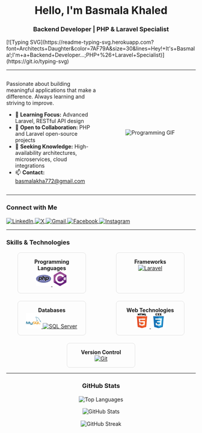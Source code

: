<h1 align="center">Hello, I'm Basmala Khaled</h1>
<h3 align="center">Backend Developer | PHP & Laravel Specialist</h3>
[![Typing SVG](https://readme-typing-svg.herokuapp.com?font=Architects+Daughter&color=7AF79A&size=30&lines=Hey!+It's+Basmala!;I'm+a+Backend+Developer...;PHP+%26+Laravel+Specialist)](https://git.io/typing-svg)

---

<div style="display: flex; align-items: center; justify-content: space-between;">
  <div style="flex: 1; padding-right: 20px;">
    <p align="left">
      Passionate about building meaningful applications that make a difference. Always learning and striving to improve.
    </p>
    <ul>
        <li>🌱 <strong>Learning Focus:</strong> Advanced Laravel, RESTful API design</li>
        <li>👯 <strong>Open to Collaboration:</strong> PHP and Laravel open-source projects</li>
        <li>🤔 <strong>Seeking Knowledge:</strong> High-availability architectures, microservices, cloud integrations</li>
        <li>📫 <strong>Contact:</strong> <a href="mailto:basmalakha772@gmail.com">basmalakha772@gmail.com</a></li>
   </ul>

  </div>
  <div style="flex: 1; text-align: center;">
    <img src="https://media.giphy.com/media/qgQUggAC3Pfv687qPC/giphy.gif" alt="Programming GIF" width="400" height="300" />
  </div>
</div>



---
<h3 align="left">Connect with Me</h3>
<p align="left">
  <a href="https://linkedin.com/in/basmalakha22" target="_blank">
    <img align="center" src="https://raw.githubusercontent.com/rahuldkjain/github-profile-readme-generator/master/src/images/icons/Social/linked-in-alt.svg" alt="LinkedIn" height="30" width="40" />
  </a>
  <a href="https://x.com/Basmalakh22" target="_blank">
    <img align="center" src="https://img.icons8.com/ios-filled/50/000000/x.png" alt="X" height="30" width="40" />
  </a>
  <a href="mailto:basmalakha772@gmail.com" target="_blank">
    <img align="center" src="https://img.icons8.com/color/48/000000/gmail.png" alt="Gmail" height="30" width="40" />
  </a>
  <a href="https://facebook.com/basmala.khaled" target="_blank">
    <img align="center" src="https://raw.githubusercontent.com/rahuldkjain/github-profile-readme-generator/master/src/images/icons/Social/facebook-alt.svg" alt="Facebook" height="30" width="40" />
  </a>
  <a href="https://instagram.com/basmalakh2" target="_blank">
    <img align="center" src="https://upload.wikimedia.org/wikipedia/commons/a/a5/Instagram_icon.png" alt="Instagram" height="30" width="40" />
  </a>
</p>


---




<h3 align="left">Skills & Technologies</h3>
<div align="center" style="display: flex; flex-wrap: wrap; justify-content: space-around; gap: 20px;">

  <div style="border: 1px solid #e0e0e0; border-radius: 8px; padding: 15px; width: 150px; text-align: center;">
    <strong>Programming Languages</strong>
    <br />
    <a href="https://www.php.net" target="_blank" rel="noreferrer">
      <img src="https://raw.githubusercontent.com/devicons/devicon/master/icons/php/php-original.svg" alt="PHP" width="40" height="40"/>
    </a>
    <a href="https://www.w3schools.com/cs/" target="_blank" rel="noreferrer">
      <img src="https://raw.githubusercontent.com/devicons/devicon/master/icons/csharp/csharp-original.svg" alt="C#" width="40" height="40"/>
    </a>
  </div>

  <div style="border: 1px solid #e0e0e0; border-radius: 8px; padding: 15px; width: 150px; text-align: center;">
    <strong>Frameworks</strong>
    <br />
   <a href="https://laravel.com/" target="_blank" rel="noreferrer">
     <img src="https://laravel.com/img/logomark.min.svg" alt="Laravel" width="40" height="40"/>
   </a>
  </div>

  <div style="border: 1px solid #e0e0e0; border-radius: 8px; padding: 15px; width: 150px; text-align: center;">
    <strong>Databases</strong>
    <br />
    <a href="https://www.mysql.com/" target="_blank" rel="noreferrer">
      <img src="https://raw.githubusercontent.com/devicons/devicon/master/icons/mysql/mysql-original-wordmark.svg" alt="MySQL" width="40" height="40"/>
    </a>
    <a href="https://www.microsoft.com/en-us/sql-server" target="_blank" rel="noreferrer">
      <img src="https://www.svgrepo.com/show/303229/microsoft-sql-server-logo.svg" alt="SQL Server" width="40" height="40"/>
    </a>
  </div>

  <div style="border: 1px solid #e0e0e0; border-radius: 8px; padding: 15px; width: 150px; text-align: center;">
    <strong>Web Technologies</strong>
    <br />
    <a href="https://www.w3.org/html/" target="_blank" rel="noreferrer">
      <img src="https://raw.githubusercontent.com/devicons/devicon/master/icons/html5/html5-original-wordmark.svg" alt="HTML5" width="40" height="40"/>
    </a>
    <a href="https://www.w3schools.com/css/" target="_blank" rel="noreferrer">
      <img src="https://raw.githubusercontent.com/devicons/devicon/master/icons/css3/css3-original-wordmark.svg" alt="CSS3" width="40" height="40"/>
    </a>
  </div>

  <div style="border: 1px solid #e0e0e0; border-radius: 8px; padding: 15px; width: 150px; text-align: center;">
    <strong>Version Control</strong>
    <br />
    <a href="https://git-scm.com/" target="_blank" rel="noreferrer">
      <img src="https://www.vectorlogo.zone/logos/git-scm/git-scm-icon.svg" alt="Git" width="40" height="40"/>
    </a>
  </div>

</div>




---

<h3 align="center">GitHub Stats</h3>
<p align="center">
  <img align="center" src="https://github-readme-stats.vercel.app/api/top-langs?username=basmalakh22&show_icons=true&locale=en&layout=compact" alt="Top Languages" />
</p>
<p align="center">
  <img align="center" src="https://github-readme-stats.vercel.app/api?username=basmalakh22&show_icons=true&locale=en" alt="GitHub Stats" />
</p>
<p align="center">
  <img align="center" src="https://github-readme-streak-stats.herokuapp.com/?user=basmalakh22&" alt="GitHub Streak" />
</p>
